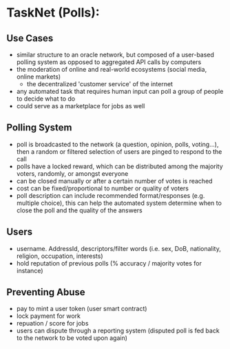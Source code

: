 # TaskNet (Polls):

## Use Cases
- similar structure to an oracle network, but composed of a user-based polling system as opposed to aggregated API calls by computers
- the moderation of online and real-world ecosystems (social media, online markets)
  -  the decentralized 'customer service' of the internet
-  any automated task that requires human input can poll a group of people to decide what to do
-  could serve as a marketplace for jobs as well

## Polling System
- poll is broadcasted to the network (a question, opinion, polls, voting...), then a random or filtered selection of users are pinged to respond to the call
- polls have a locked reward, which can be distributed among the majority voters, randomly, or amongst everyone
- can be closed manually or after a certain number of votes is reached
- cost can be fixed/proportional to number or quality of voters 
- poll description can include recommended format/responses (e.g. multiple choice), this can help the automated system determine when to close the poll and the quality of the answers

## Users
- username. AddressId, descriptors/filter words (i.e. sex, DoB, nationality, religion, occupation, interests)
- hold reputation of previous polls (% accuracy / majority votes for instance)

## Preventing Abuse
- pay to mint a user token (user smart contract)
- lock payment for work
- repuation / score for jobs
- users can dispute through a reporting system (disputed poll is fed back to the network to be voted upon again)
